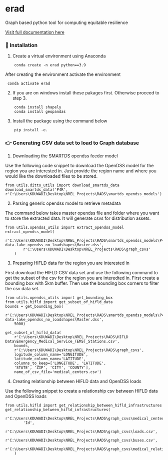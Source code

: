 # erad
Graph based python tool for computing equitable resilience 

[Visit full documentation here](https://github.nrel.gov/pages/ERAD/erad/)

### :rocket: Installation

1. Create a virtual environment using Anaconda

```
    conda create -n erad python==3.9
```

After creating the environment activate the environment

```
 conda activate erad
```

2. If you are on windows install these pakages first. Otherwise proceed to step 3.

```
    conda install shapely
    conda install geopandas
```

3. Install the package using the command below

```
    pip install -e.
```
### :point_right: Generating CSV data set to load to Graph database

1. Downloading the SMARTDS opendss feeder model
   
Use the following code snippet to download the OpenDSS model for the region
you are interested in. Just provide the region name and where you would like the downloaded files to be stored.

```
from utils.ditto_utils import download_smartds_data
download_smartds_data('P4R',  r'C:\Users\KDUWADI\Desktop\NREL_Projects\RADS\smartds_opendss_models')
```

2. Parsing generic opendss model to retrieve metadata

The command below takes master opendss file and folder where you want to store the extracted data. It will generate csvs for distribution assets.

```
from utils.opendss_utils import extract_opendss_model
extract_opendss_model(
        r'C:\Users\KDUWADI\Desktop\NREL_Projects\RADS\smartds_opendss_models\P4R__2018__SFO__oedi-data-lake_opendss_no_loadshapes\Master.dss',
        r'C:\Users\KDUWADI\Desktop\NREL_Projects\RADS\graph_csvs'
    )
```

3. Preparing HIFLD data for the region you are interested in

First download the HIFLD CSV data set and use the following command to get the subset of the csv for the region you are interedted in. First create a bounding box with 5km buffer. Then use the bounding box corners to filter the csv data set.

```
from utils.opendss_utils import get_bounding_box
from utils.hifld import get_subset_of_hifld_data
bounds = get_bounding_box(
    r'C:\Users\KDUWADI\Desktop\NREL_Projects\RADS\smartds_opendss_models\P4R__2018__SFO__oedi-data-lake_opendss_no_loadshapes\Master.dss', 
    5000)

get_subset_of_hifld_data(
    r'C:\Users\KDUWADI\Desktop\NREL_Projects\RADS\HIFLD Data\Emergency_Medical_Service_(EMS)_Stations.csv',
    bounds,
    r'C:\Users\KDUWADI\Desktop\NREL_Projects\RADS\graph_csvs',
    logitude_column_name='LONGITUDE',
    latitude_column_name='LATITUDE',
    columns_to_keep=['LONGITUDE', 'LATITUDE', 
    'STATE', 'ZIP', 'CITY', 'COUNTY'],
    name_of_csv_file='medical_centers.csv')
```

4. Creating relationship between HIFLD data and OpenDSS loads

Use the following snippet to create a relationship csv between HIFLD data and OpenDSS loads

```
from utils.hifld import get_relationship_between_hifld_infrastructures
get_relationship_between_hifld_infrastructures(
        r'C:\Users\KDUWADI\Desktop\NREL_Projects\RADS\graph_csvs\medical_centers.csv',
        'Id',
        r'C:\Users\KDUWADI\Desktop\NREL_Projects\RADS\graph_csvs\loads.csv',
        r'C:\Users\KDUWADI\Desktop\NREL_Projects\RADS\graph_csvs\buses.csv',
        r'C:\Users\KDUWADI\Desktop\NREL_Projects\RADS\graph_csvs\medical_relationships.csv'
    )
```